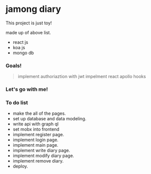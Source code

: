 # jamong diary
This project is just toy!

made up of above list.
- react js
- koa js
- mongo db

### Goals!
> implement authoriaztion with jwt
> impelment react apollo hooks

### Let's go with me!

### To do list
- make the all of the pages.
- set up database and data modeling.
- write api with graph ql
- set mobx into frontend
- implement register page.
- implement login page.
- implement main page.
- implement write diary page.
- implement modify diary page.
- implement remove diary.
- deploy.